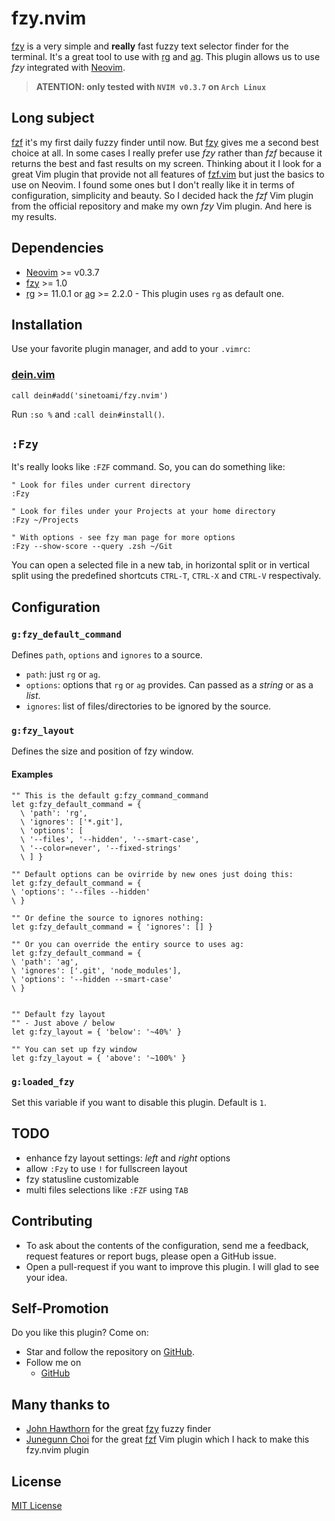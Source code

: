 # fzy.nvim
[fzy][] is a very simple and **really** fast fuzzy text selector finder for 
the terminal. It's a great tool to use with [rg][] and [ag][]. 
This plugin allows us to use *fzy* integrated with [Neovim][].

> **ATENTION: only tested with `NVIM v0.3.7` on `Arch Linux`**

## Long subject
[fzf][] it's my first daily fuzzy finder until now. But [fzy][] gives me a 
second best choice at all. In some cases I really prefer use *fzy* rather than 
*fzf* because it returns the best and fast results on my screen. Thinking about
it I look for a great Vim plugin that provide not all features of [fzf.vim][]
but just the basics to use on Neovim. I found some ones but I don't really like
it in terms of configuration, simplicity and beauty. So I decided hack the *fzf* 
Vim plugin from the official repository and make my own *fzy* Vim plugin. And
here is my results.

## Dependencies
- [Neovim][] >= v0.3.7
- [fzy][] >= 1.0
- [rg][] >= 11.0.1 or [ag][] >= 2.2.0 - This plugin uses `rg` as default 
    one.

## Installation
Use your favorite plugin manager, and add to your `.vimrc`: 

### [dein.vim][] 
```vim
call dein#add('sinetoami/fzy.nvim')
```
Run `:so %` and `:call dein#install()`.

## `:Fzy`
It's really looks like `:FZF` command. So, you can do something like:
```vim
" Look for files under current directory
:Fzy

" Look for files under your Projects at your home directory
:Fzy ~/Projects

" With options - see fzy man page for more options
:Fzy --show-score --query .zsh ~/Git
```

You can open a selected file in a new tab, in horizontal split or in vertical split using the predefined shortcuts `CTRL-T`, `CTRL-X` and `CTRL-V` respectivaly.

## Configuration
### `g:fzy_default_command` 
Defines `path`, `options` and `ignores` to a source.
- `path`: just `rg` or `ag`.
- `options`: options that `rg` or `ag` provides. Can passed as a *string* 
    or as a *list*.
- `ignores`: list of files/directories to be ignored by the 
    source.

### `g:fzy_layout`
Defines the size and position of fzy window.

#### Examples
```vim
"" This is the default g:fzy_command_command
let g:fzy_default_command = {
  \ 'path': 'rg',
  \ 'ignores': ['*.git'],
  \ 'options': [
  \ '--files', '--hidden', '--smart-case', 
  \ '--color=never', '--fixed-strings'
  \ ] }

"" Default options can be ovirride by new ones just doing this:
let g:fzy_default_command = {
\ 'options': '--files --hidden'
\ }

"" Or define the source to ignores nothing:
let g:fzy_default_command = { 'ignores': [] }

"" Or you can override the entiry source to uses ag:
let g:fzy_default_command = {
\ 'path': 'ag',
\ 'ignores': ['.git', 'node_modules'],
\ 'options': '--hidden --smart-case'
\ }


"" Default fzy layout
"" - Just above / below
let g:fzy_layout = { 'below': '~40%' }

"" You can set up fzy window
let g:fzy_layout = { 'above': '~100%' }
```

### `g:loaded_fzy`
Set this variable if you want to disable this plugin. Default is `1`.

## TODO
- enhance fzy layout settings: *left* and *right* options
- allow `:Fzy` to use `!` for fullscreen layout
- fzy statusline customizable
- multi files selections like `:FZF` using `TAB`

## Contributing
- To ask about the contents of the configuration, send me a feedback, 
    request features or report bugs, please open a GitHub issue.
- Open a pull-request if you want to improve this plugin. 
    I will glad to see your idea.

## Self-Promotion
Do you like this plugin? Come on:
- Star and follow the repository on [GitHub](https://github.com/sinetoami/fzy.nvim).
- Follow me on
  - [GitHub](https://github.com/sinetoami)

## Many thanks to
- [John Hawthorn][] for the great [fzy][] fuzzy finder
- [Junegunn Choi][] for the great [fzf][] Vim plugin which I hack to make 
    this fzy.nvim plugin

## License
[MIT License](LICENSE)

[fzy]: https://github.com/jhawthorn/fzy
[fzf]: https://github.com/junegunn/fzy
[rg]: https://github.com/BurntSushi/ripgrep
[ag]: http://geoff.greer.fm/ag/
[Neovim]: https://neovim.io
[fzf.vim]: https://github.com/junegunn/fzf.vim
[dein.vim]: https://github.com/Shougo/dein.vim
[John Hawthorn]: https://github.com/jhawthorn
[Junegunn Choi]: https://github.com/junegunn
